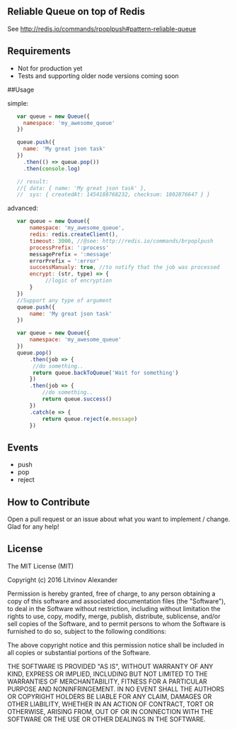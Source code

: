 ## Reliable Queue on top of Redis

See http://redis.io/commands/rpoplpush#pattern-reliable-queue

## Requirements

* Not for production yet
* Tests and supporting older node versions coming soon

##Usage

simple:
```javascript
   var queue = new Queue({
     namespace: 'my_awesome_queue'
   })

   queue.push({
     name: 'My great json task'
   })
     .then(() => queue.pop())
     .then(console.log)

   // result:
   //{ data: { name: 'My great json task' },
   //  sys: { createdAt: 1454188768232, checksum: 1802876647 } }
```
advanced:

```javascript
   var queue = new Queue({
       namespace: 'my_awesome_queue',
       redis: redis.createClient(),
       timeout: 3000, //@see: http://redis.io/commands/brpoplpush
       processPrefix: ':process'
       messagePrefix = ':message'
       errorPrefix = ':error'
       successManualy: true, //to notify that the job was processed
       encrypt: (str, type) => { 
            //logic of encryption
       }
   })
   //Support any type of argument
   queue.push({
       name: 'My great json task'
   })
```

```javascript
   var queue = new Queue({
       namespace: 'my_awesome_queue'
   })
   queue.pop()
       .then(job => {
        //do something..
        return queue.backToQueue('Wait for something')
       })
       .then(job => {
           //do something..
           return queue.success()
       })
       .catch(e => {
           return queue.reject(e.message)
       })
```

## Events

* push
* pop
* reject
 
## How to Contribute

Open a pull request or an issue about what you want to implement / change. Glad for any help!

## License

The MIT License (MIT)

Copyright (c) 2016 Litvinov Alexander

Permission is hereby granted, free of charge, to any person obtaining a copy
of this software and associated documentation files (the "Software"), to deal
in the Software without restriction, including without limitation the rights
to use, copy, modify, merge, publish, distribute, sublicense, and/or sell
copies of the Software, and to permit persons to whom the Software is
furnished to do so, subject to the following conditions:

The above copyright notice and this permission notice shall be included in all
copies or substantial portions of the Software.

THE SOFTWARE IS PROVIDED "AS IS", WITHOUT WARRANTY OF ANY KIND, EXPRESS OR
IMPLIED, INCLUDING BUT NOT LIMITED TO THE WARRANTIES OF MERCHANTABILITY,
FITNESS FOR A PARTICULAR PURPOSE AND NONINFRINGEMENT. IN NO EVENT SHALL THE
AUTHORS OR COPYRIGHT HOLDERS BE LIABLE FOR ANY CLAIM, DAMAGES OR OTHER
LIABILITY, WHETHER IN AN ACTION OF CONTRACT, TORT OR OTHERWISE, ARISING FROM,
OUT OF OR IN CONNECTION WITH THE SOFTWARE OR THE USE OR OTHER DEALINGS IN THE
SOFTWARE.

